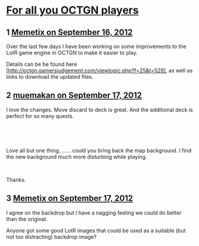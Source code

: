 # [For all you OCTGN players](https://community.fantasyflightgames.com/topic/71106-for-all-you-octgn-players/)

## 1 [Memetix on September 16, 2012](https://community.fantasyflightgames.com/topic/71106-for-all-you-octgn-players/?do=findComment&comment=694478)

Over the last few days I have been working on some improvements to the LotR game engine in OCTGN to make it easier to play.

Details can be be found here [http://octgn.gamersjudgement.com/viewtopic.php?f=25&t=529], as well as links to download the updated files.

## 2 [muemakan on September 17, 2012](https://community.fantasyflightgames.com/topic/71106-for-all-you-octgn-players/?do=findComment&comment=695143)

I love the changes. Move discard to deck is great. And the additional deck is perfect for so many quests.

 

 

Love all but one thing…….. could you bring back the map background. I find the new background much more disturbing while playing.

 

Thanks.

## 3 [Memetix on September 17, 2012](https://community.fantasyflightgames.com/topic/71106-for-all-you-octgn-players/?do=findComment&comment=695185)

I agree on the backdrop but I have a nagging feeling we could do better than the original.

Anyone got some good LotR images that could be used as a suitable (but not too distracting) backdrop image?

